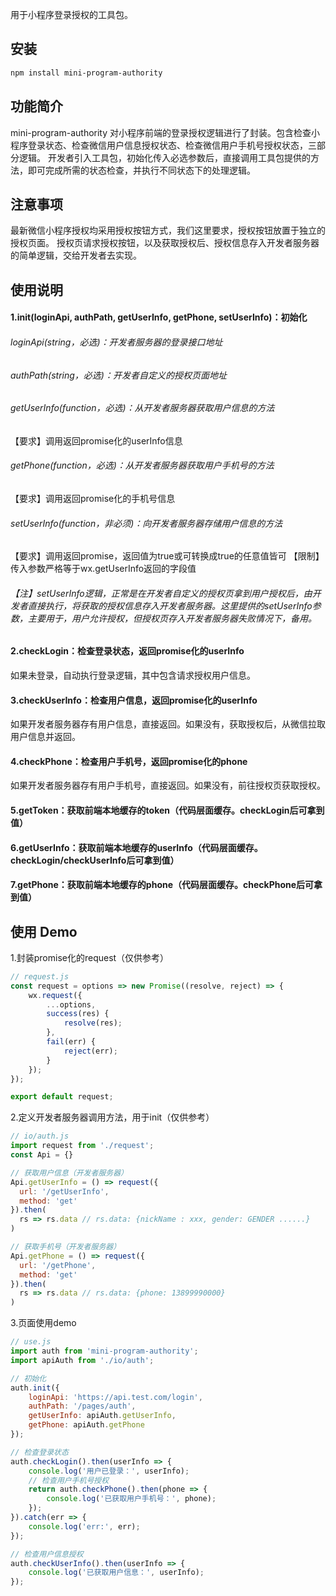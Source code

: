 用于小程序登录授权的工具包。

## 安装
```bash
npm install mini-program-authority
```

## 功能简介
mini-program-authority 对小程序前端的登录授权逻辑进行了封装。包含检查小程序登录状态、检查微信用户信息授权状态、检查微信用户手机号授权状态，三部分逻辑。
开发者引入工具包，初始化传入必选参数后，直接调用工具包提供的方法，即可完成所需的状态检查，并执行不同状态下的处理逻辑。

## 注意事项
最新微信小程序授权均采用授权按钮方式，我们这里要求，授权按钮放置于独立的授权页面。
授权页请求授权按钮，以及获取授权后、授权信息存入开发者服务器的简单逻辑，交给开发者去实现。

## 使用说明
#### 1.init(loginApi, authPath, getUserInfo, getPhone, setUserInfo)：初始化
###### loginApi(string，必选)：开发者服务器的登录接口地址
###### authPath(string，必选)：开发者自定义的授权页面地址
###### getUserInfo(function，必选)：从开发者服务器获取用户信息的方法
【要求】调用返回promise化的userInfo信息
###### getPhone(function，必选)：从开发者服务器获取用户手机号的方法
【要求】调用返回promise化的手机号信息
###### setUserInfo(function，非必须)：向开发者服务器存储用户信息的方法
【要求】调用返回promise，返回值为true或可转换成true的任意值皆可
【限制】传入参数严格等于wx.getUserInfo返回的字段值

###### 【注】setUserInfo逻辑，正常是在开发者自定义的授权页拿到用户授权后，由开发者直接执行，将获取的授权信息存入开发者服务器。这里提供的setUserInfo参数，主要用于，用户允许授权，但授权页存入开发者服务器失败情况下，备用。

#### 2.checkLogin：检查登录状态，返回promise化的userInfo
如果未登录，自动执行登录逻辑，其中包含请求授权用户信息。
#### 3.checkUserInfo：检查用户信息，返回promise化的userInfo
如果开发者服务器存有用户信息，直接返回。如果没有，获取授权后，从微信拉取用户信息并返回。
#### 4.checkPhone：检查用户手机号，返回promise化的phone
如果开发者服务器存有用户手机号，直接返回。如果没有，前往授权页获取授权。
#### 5.getToken：获取前端本地缓存的token（代码层面缓存。checkLogin后可拿到值）
#### 6.getUserInfo：获取前端本地缓存的userInfo（代码层面缓存。checkLogin/checkUserInfo后可拿到值）
#### 7.getPhone：获取前端本地缓存的phone（代码层面缓存。checkPhone后可拿到值）


## 使用 Demo
1.封装promise化的request（仅供参考）
```javascript
// request.js
const request = options => new Promise((resolve, reject) => {
	wx.request({
		...options,
		success(res) {
			resolve(res);
		},
		fail(err) {
			reject(err);
		}
	});
});

export default request;

```

2.定义开发者服务器调用方法，用于init（仅供参考）
```javascript
// io/auth.js
import request from './request';
const Api = {}

// 获取用户信息（开发者服务器）
Api.getUserInfo = () => request({
  url: '/getUserInfo',
  method: 'get'
}).then(
  rs => rs.data // rs.data: {nickName : xxx, gender: GENDER ......}
)

// 获取手机号（开发者服务器）
Api.getPhone = () => request({
  url: '/getPhone',
  method: 'get'
}).then(
  rs => rs.data // rs.data: {phone: 13899990000}
)
```

3.页面使用demo
```javascript
// use.js
import auth from 'mini-program-authority';
import apiAuth from './io/auth';

// 初始化
auth.init({
	loginApi: 'https://api.test.com/login',
	authPath: '/pages/auth',
	getUserInfo: apiAuth.getUserInfo,
	getPhone: apiAuth.getPhone
});

// 检查登录状态
auth.checkLogin().then(userInfo => {
	console.log('用户已登录：', userInfo);
	// 检查用户手机号授权
	return auth.checkPhone().then(phone => {
		console.log('已获取用户手机号：', phone);
	});
}).catch(err => {
	console.log('err:', err);
});

// 检查用户信息授权
auth.checkUserInfo().then(userInfo => {
	console.log('已获取用户信息：', userInfo);
});
```
